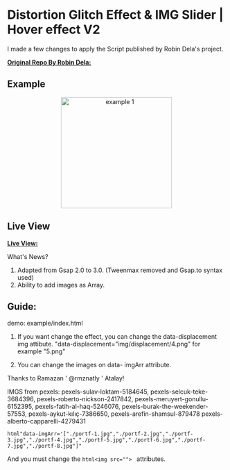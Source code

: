 
# Distortion Glitch Effect & IMG Slider  | Hover effect V2

I made a few changes to apply the Script published by Robin Dela's project.


[**Original Repo By Robin Dela:**](https://tympanus.net/Development/DistortionHoverEffect/)

## Example
<p align="center">
    <img alt="example 1" src="gifs/1.gif" width="256">
   </p>
 
## Live View

[**Live View:**](https://sawacrow.github.io/Distortion-Glitch-Effect-IMGSlider/example/index.html)


What's News?

1) Adapted from Gsap 2.0 to 3.0. (Tweenmax removed and Gsap.to syntax used)
2) Ability to add images as Array.


## Guide:
demo: example/index.html

1) If you want change the effect, you can change the data-displacement img attibute.
"data-displacement="img/displacement/4.png"  for example "5.png"

2) You can change the images on data- imgArr attribute.


Thanks to Ramazan ' @rmznatly ' Atalay!

IMGS from pexels:
pexels-sulav-loktam-5184645,
pexels-selcuk-teke-3684396,
pexels-roberto-nickson-2417842,
pexels-meruyert-gonullu-6152395,
pexels-fatih-al-haq-5246076,
pexels-burak-the-weekender-57553,
pexels-aykut-kılıç-7386650,
pexels-arefin-shamsul-879478
pexels-alberto-capparelli-4279431


```html"data-imgArr='["./portf-1.jpg","./portf-2.jpg","./portf-3.jpg","./portf-4.jpg","./portf-5.jpg","./portf-6.jpg","./portf-7.jpg","./portf-8.jpg"]"```


And you must change the 
```html<img src=""> ``` 
attributes.




